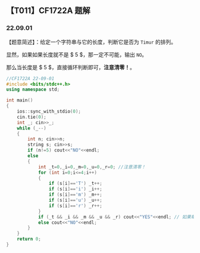 <head>
    <script src="https://cdn.mathjax.org/mathjax/latest/MathJax.js?config=TeX-AMS-MML_HTMLorMML" type="text/javascript"></script>
    <script type="text/x-mathjax-config">
        MathJax.Hub.Config({
            tex2jax: {
            skipTags: ['script', 'noscript', 'style', 'textarea', 'pre'],
            inlineMath: [['$','$']]
            }
        });
    </script>
</head>

## 【T011】CF1722A 题解
### 22.09.01

【题意简述】：给定一个字符串与它的长度，判断它是否为 ```Timur``` 的排列。

显然，如果如果长度就不是 $ 5 $，那一定不可能，输出 ```NO```。

那么当长度是 $ 5 $，直接循环判断即可，**注意清零！**。

```cpp
//CF1722A 22-09-01
#include <bits/stdc++.h>
using namespace std;

int main() 
{
	ios::sync_with_stdio(0);
	cin.tie(0);
	int _; cin>>_;
	while (_--)
	{
		int n; cin>>n;
		string s; cin>>s;
		if (n!=5) cout<<"NO"<<endl;
		else 
		{
			int _t=0,_i=0,_m=0,_u=0,_r=0; //注意清零！
			for (int i=0;i<=4;i++)
			{
				if (s[i]=='T') _t++;
				if (s[i]=='i') _i++;
				if (s[i]=='m') _m++;
				if (s[i]=='u') _u++;
				if (s[i]=='r') _r++;
			}
			if (_t && _i && _m && _u && _r) cout<<"YES"<<endl; // 如果每个字符都有，在长度为 5 的情况下一定正确
			else cout<<"NO"<<endl;
		}
	}
	return 0;
} 
```
